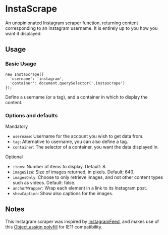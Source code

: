 # InstaScrape
An unopinionated Instagram scraper function, returning content corresponding to an Instagram username. It is entirely up to you how you want it displayed.

## Usage

### Basic Usage
```
new InstaScrape({
  'username': 'instagram',
  'container': document.querySelector('.instascrape')
});
```

Define a username (or a tag), and a container in which to display the content.

### Options and defaults

Mandatory
* `username`: Username for the account you wish to get data from.
* `tag`: Alternative to username, you can also define a tag.
* `container`: The selector of a container, you want the data displayed in.

Optional
* `items`: Number of items to display. Default: 8.
* `imageSize`: Size of images returned, in pixels. Default: 640.
* `imagesOnly`: Choose to only retrieve images, and not other content types such as videos. Default: false.
* `anchorWrapper`: Wrap each element in a link to its Instagram post.
* `showCaption`: Show also captions for the images.  

## Notes
This Instagram scraper was inspired by [InstagramFeed](https://github.com/jsanahuja/InstagramFeed), and makes use of this [Object.assign polyfill](https://developer.mozilla.org/en-US/docs/Web/JavaScript/Reference/Global_Objects/Object/assign#Polyfill) for IE11 compatibility.
